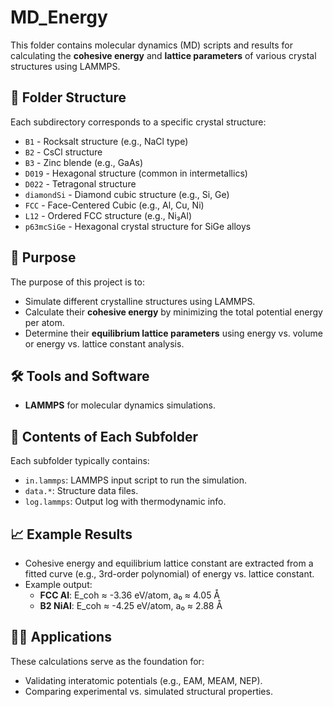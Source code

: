 # MD_Energy

This folder contains molecular dynamics (MD) scripts and results for calculating the **cohesive energy** and **lattice parameters** of various crystal structures using LAMMPS.

## 📁 Folder Structure

Each subdirectory corresponds to a specific crystal structure:

- `B1` - Rocksalt structure (e.g., NaCl type)
- `B2` - CsCl structure
- `B3` - Zinc blende (e.g., GaAs)
- `D019` - Hexagonal structure (common in intermetallics)
- `D022` - Tetragonal structure
- `diamondSi` - Diamond cubic structure (e.g., Si, Ge)
- `FCC` - Face-Centered Cubic (e.g., Al, Cu, Ni)
- `L12` - Ordered FCC structure (e.g., Ni₃Al)
- `p63mcSiGe` - Hexagonal crystal structure for SiGe alloys

## 📌 Purpose

The purpose of this project is to:

- Simulate different crystalline structures using LAMMPS.
- Calculate their **cohesive energy** by minimizing the total potential energy per atom.
- Determine their **equilibrium lattice parameters** using energy vs. volume or energy vs. lattice constant analysis.

## 🛠️ Tools and Software

- **LAMMPS** for molecular dynamics simulations.

## 📂 Contents of Each Subfolder

Each subfolder typically contains:

- `in.lammps`: LAMMPS input script to run the simulation.
- `data.*`: Structure data files.
- `log.lammps`: Output log with thermodynamic info.

## 📈 Example Results

- Cohesive energy and equilibrium lattice constant are extracted from a fitted curve (e.g., 3rd-order polynomial) of energy vs. lattice constant.
- Example output:
  - **FCC Al**: E_coh ≈ -3.36 eV/atom, a₀ ≈ 4.05 Å
  - **B2 NiAl**: E_coh ≈ -4.25 eV/atom, a₀ ≈ 2.88 Å

## 🧑‍🔬 Applications

These calculations serve as the foundation for:

- Validating interatomic potentials (e.g., EAM, MEAM, NEP).
- Comparing experimental vs. simulated structural properties.
